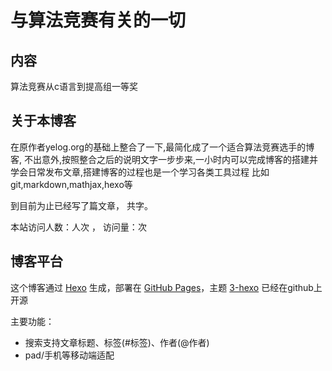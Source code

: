 # 与算法竞赛有关的一切
## 内容

算法竞赛从c语言到提高组一等奖

## 关于本博客
在原作者yelog.org的基础上整合了一下,最简化成了一个适合算法竞赛选手的博客,
不出意外,按照整合之后的说明文字一步步来,一小时内可以完成博客的搭建并学会日常发布文章,搭建博客的过程也是一个学习各类工具过程
比如git,markdown,mathjax,hexo等

到目前为止已经写了<code class="article_number"></code>篇文章， 共<code class="site_word_count"></code>字。

本站访问人数：<code class="site_uv"></code>人次 ， 访问量：<code class="site_pv"></code>次

## 博客平台
这个博客通过 [Hexo](https://hexo.io/) 生成，部署在 [GitHub Pages](https://pages.github.com/)，主题 [3-hexo](https://github.com/yelog/hexo-theme-3-hexo) 已经在github上开源

主要功能：
- 搜索支持文章标题、标签(#标签)、作者(@作者)
- pad/手机等移动端适配
